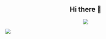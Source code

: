 
<h2 align="center"> Hi there 👋</h2>

<p>
<a href="https://github.com/anuraghazra/github-readme-stats">
  <p align="center"> <img src="https://github-readme-stats.vercel.app/api?username=nhatnamupc&count_private=true&show_icons=true&theme=gruvbox" />
<p>
</a>
</p>
<a href="https://github.com/anuraghazra/github-readme-stats">
  <img align="center" src="https://github-readme-stats.vercel.app/api/top-langs/?username=nhatnamupc&count_private=true&layout=compact&theme=gruvbox" />
</a>
</p>

<!--

<!--
**nhatnamupc/nhatnamupc** is a ✨ _special_ ✨ repository because its `README.md` (this file) appears on your GitHub profile.

Here are some ideas to get you started:

- 🔭 I’m currently working on UPC
- 🌱 I’m currently learning Python
- 👯 I’m looking to collaborate on ...
- 🤔 I’m looking for help with ...
- 💬 Ask me about ...
- 📫 How to reach me: ...
- 😄 Pronouns: ...
- ⚡ Fun fact: ...
-->
